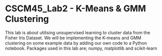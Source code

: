 # CSCM45_Lab2 - K-Means &amp; GMM Clustering

This lab is about utilising unsupervised learning to cluster data from the Fisher Iris Dataset. We will be implementing the K-means and GMM clustering on some example data by adding our own code to a Python notebook. Packages used in this lab are; numpy, matplotlib and scikit-learn 
